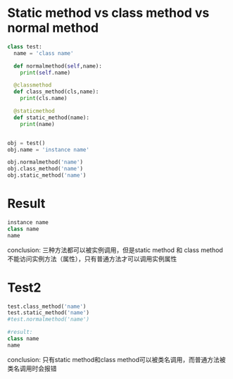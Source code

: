   # Static method vs class method vs normal method
  
```py
class test:
  name = 'class name'

  def normalmethod(self,name):
    print(self.name)

  @classmethod
  def class_method(cls,name):
    print(cls.name)

  @staticmethod
  def static_method(name):
    print(name)


obj = test()
obj.name = 'instance name'

obj.normalmethod('name')
obj.class_method('name')
obj.static_method('name')
```
 
 # Result
```py
instance name
class name
name
```
conclusion: 三种方法都可以被实例调用，但是static method 和 class method 不能访问实例方法（属性），只有普通方法才可以调用实例属性
 
 # Test2
```py
test.class_method('name')
test.static_method('name')
#test.normalmethod('name')

#result:
class name
name
```
conclusion: 只有static method和class method可以被类名调用，而普通方法被类名调用时会报错
